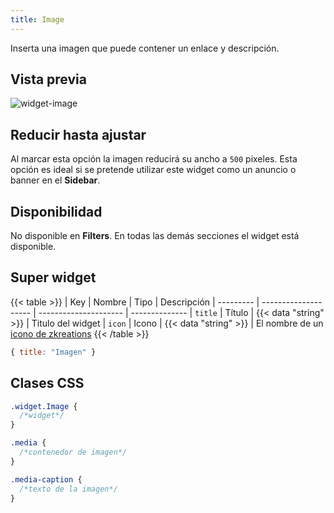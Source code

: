 ```yaml
---
title: Image
---
```


Inserta una imagen que puede contener un enlace y descripción.

## Vista previa

![widget-image](/images/widgets/image.png)

## Reducir hasta ajustar

Al marcar esta opción la imagen reducirá su ancho a `500` pixeles. Esta opción es ideal si se pretende utilizar este widget como un anuncio o banner en el **Sidebar**.

## Disponibilidad

No disponible en **Filters**. En todas las demás secciones el widget está disponible.

## Super widget

{{< table >}}
| Key       | Nombre               | Tipo                  | Descripción 
| --------- | -------------------- | --------------------- | --------------
| `title`   | Título               | {{< data "string" >}} | Titulo del widget
| `icon`    | Icono                | {{< data "string" >}} | El nombre de un [icono de zkreations](#icons)
{{< /table >}}

```js
{ title: "Imagen" }
```

## Clases CSS

```css
.widget.Image {
  /*widget*/
}

.media {
  /*contenedor de imagen*/
}

.media-caption {
  /*texto de la imagen*/
}
```